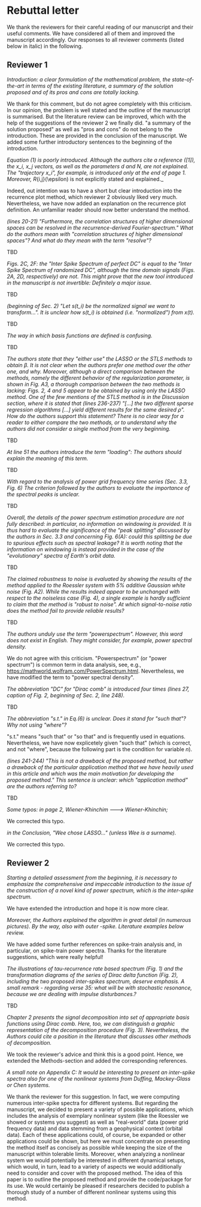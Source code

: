 Rebuttal letter
===============

We thank the reviewers for their careful reading of our manuscript and their useful comments. We have considered all of them and improved the manuscript accordingly. Our responses to all reviewer comments (listed below in italic) in the following. 

Reviewer 1
----------

_Introduction: a clear formulation of the mathematical problem, the state-of-the-art in terms of the existing literature, a summary of the solution proposed and of its pros and cons are totally lacking._

We thank for this comment, but do not agree completely with this criticism. In our opinion, the problem is well stated and the outline of the manuscript is summarised. But the literature review can be improved, which with the help of the suggestions of the reviewer 2 we finally did. "a summary of the solution proposed" as well as "pros and cons" do not belong to the introduction. These are provided in the conclusion of the manuscript. We added some further introductory sentences to the beginning of the introduction.

_Equation (1) is poorly introduced. Although the authors cite a reference ([1]), the x_i, x_j vectors, as well as the parameters d and N, are not explained. The "trajectory x_i", for example, is introduced only at the end of page 1. Moreover, R_{i,j}(\epsilon) is not explicitly stated and explained._

Indeed, out intention was to have a short but clear introduction into the recurrence plot method, which reviewer 2 obviously liked very much. Nevertheless, we have now added an explanation on the recurrence plot definition. An unfamiliar reader should now better understand the method.

_(lines 20-21) "Furthermore, the correlation structures of higher dimensional spaces can be resolved in the recurrence-derived Fourier-spectrum." What do the authors mean with "correlation structures of higher dimensional spaces"? And what do they mean with the term "resolve"?_

TBD

_Figs. 2C, 2F: the "Inter Spike Spectrum of perfect DC" is equal to the "Inter Spike Spectrum of randomized DC", although the time domain signals (Figs. 2A, 2D, respectively) are not. This might prove that the new tool introduced in the manuscript is not invertible: Definitely a major issue._

TBD

_(beginning of Sec. 2) "Let s(t_i) be the normalized signal we want to transform...". It is unclear how s(t_i) is obtained (i.e. "normalized") from x(t)._

TBD

_The way in which basis functions are defined is confusing._

TBD

_The authors state that they "either use" the LASSO or the STLS methods to obtain β. It is not clear when the authors prefer one method over the other one, and why. Moreover, although a direct comparison between the methods, namely the different behavior of the regularization parameter, is shown in Fig. A3, a thorough comparison between the two methods is lacking: Figs. 2, 4 and 5 appear to be obtained by using only the LASSO method. One of the few mentions of the STLS method is in the Discussion section, where it is stated that (lines 236-237) "[...] the two different sparse regression algorithms [...] yield different results for the same desired ρ". How do the authors support this statement? There is no clear way for a reader to either compare the two methods, or to understand why the authors did not consider a single method from the very beginning._

TBD

_At line 51 the authors introduce the term "loading": The authors should explain the meaning of this term._

TBD

_With regard to the analysis of power grid frequency time series (Sec. 3.3, Fig. 6) The criterion followed by the authors to evaluate the importance of the spectral peaks is unclear._

TBD

_Overall, the details of the power spectrum estimation procedure are not fully described: in particular, no information on windowing is provided. It is thus hard to evaluate the significance of the "peak splitting" discussed by the authors in Sec. 3.3 and concerning Fig. 6(A): could this splitting be due to spurious effects such as spectral leakage? It is worth noting that the information on windowing is instead provided in the case of the "evolutionary" spectra of Earth's orbit data._

TBD

_The claimed robustness to noise is evaluated by showing the results of the method applied to the Roessler system with 5% additive Gaussian white noise (Fig. A2). While the results indeed appear to be unchanged with respect to the noiseless case (Fig. 4), a single example is hardly sufficient to claim that the method is "robust to noise". At which signal-to-noise ratio does the method fail to provide reliable results?_

TBD

_The authors unduly use the term "powerspectrum". However, this word does not exist in English. They might consider, for example, power spectral density._

We do not agree with this criticism. "Powerspectrum" (or "power spectrum") is common term in data analysis, see, e.g., <https://mathworld.wolfram.com/PowerSpectrum.html>. Nevertheless, we have modified the term to "power spectral density".

_The abbreviation "DC" for "Dirac comb" is introduced four times (lines 27, caption of Fig. 2, beginning of Sec. 2, line 248)._

TBD

_The abbreviation "s.t." in Eq.(6) is unclear. Does it stand for "such that"? Why not using "where"?_

"s.t." means "such that" or "so that" and is frequently used in equations. Nevertheless, we have now explicetely given "such that" (which is correct, and not "where", because the following part is the condition for variable $n$).

_(lines 241-244) "This is not a drawback of the proposed method, but rather a drawback of the particular application method that we have heavily used in this article and which was the main motivation for developing the proposed method." This sentence is unclear: which "application method" are the authors referring to?_

TBD

 _Some typos:
 in page 2, Wiener-Khinchim ---> Wiener-Khinchin;_
 
 We corrected this typo.
 
 _in the Conclusion, "Wee chose LASSO..." (unless Wee is a surname)._

 We corrected this typo.
 

Reviewer 2
----------

_Starting a detailed assessment from the beginning, it is necessary to emphasize the comprehensive and impeccable introduction to the issue of the construction of a novel kind of power spectrum, which is the inter-spike spectrum._

We have extended the introduction and hope it is now more clear.

_Moreover, the Authors explained the algorithm in great detail (in numerous pictures). By the way, also with outer -spike. Literature examples below review._

We have added some further references on spike-train analysis and, in particular, on spike-train power spectra. Thanks for the literature suggestions, which were really helpful!

_The illustrations of tau-recurrence rate based spectrum (Fig. 1) and the transformation diagrams of the series of Dirac delta function (Fig. 2), including the two proposed inter-spikes spectrum, deserve emphasis. A small remark - regarding verse 35: what will be with stochastic resonance, because we are dealing with impulse disturbances.?_

TBD

_Chapter 2 presents the signal decomposition into set of appropriate basis functions using Dirac comb. Here, too, we can distinguish a graphic representation of the decomposition procedure (Fig. 3). Nevertheless, the Authors could cite a position in the literature that discusses other methods of decomposition._

We took the reviewer's advice and think this is a good point. Hence, we extended the Methods-section and added the corresponding references.

_A small note on Appendix C: It would be interesting to present an inter-spike spectra also for one of the nonlinear systems from Duffing, Mackey-Glass or Chen systems._

We thank the reviewer for this suggestion. In fact, we were computing numerous inter-spike spectra for different systems. But regarding the manuscript, we decided to present a variety of possible applications, which includes the analysis of exemplary nonlinear system (like the Roessler we showed or systems you suggest) as well as "real-world" data (power grid frequency data) and data stemming from a geophysical context (orbital data). Each of these applications could, of course, be expanded or other applications could be shown, but here we must concentrate on presenting the method itself as concisely as possible while keeping the size of the manuscript within tolerable limits. Moreover, when analyzing a nonlinear system we would potentially be interested in different dynamical setups, which would, in turn, lead to a variety of aspects we would additionally need to consider and cover with the proposed method. The idea of this paper is to outline the proposed method and provide the code/package for its use. We would certainly be pleased if researchers decided to publish a thorough study of a number of different nonlinear systems using this method.